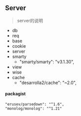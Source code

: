 ## Server
> server的说明

- db
- req
- base
- cookie
- server
- smarty
    - "smarty/smarty": "v3.1.30",
- view
- wise
- cache
    - "desarrolla2/cache": "~2.0",

#### packagist
    "erusev/parsedown": "^1.6",
    "monolog/monolog": "^1.21"


